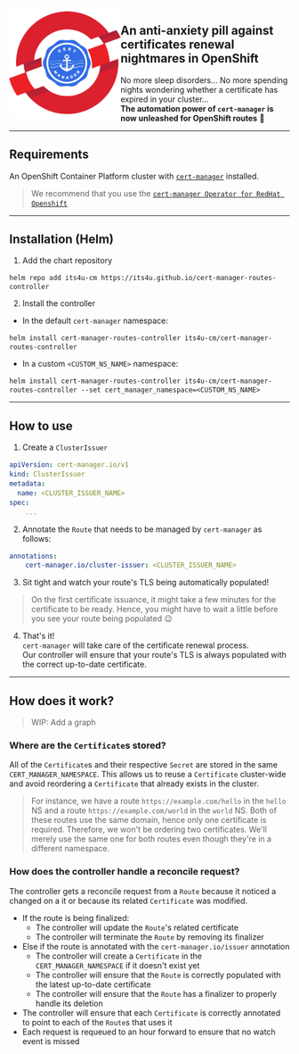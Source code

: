 <img src="https://raw.githubusercontent.com/its4u/cert-manager-routes-controller/main/img/openshift-cert-manager-logo.png" alt="cert-manager OpenShift controller" height=200 width=200 align="left" />

## An anti-anxiety pill against certificates renewal nightmares in OpenShift

No more sleep disorders... No more spending nights wondering whether a certificate has expired in your cluster...<br>
**The automation power of `cert-manager` is now unleashed for OpenShift routes** 🚀

----

## Requirements

An OpenShift Container Platform cluster with [`cert-manager`](https://cert-manager.io/) installed.

> We recommend that you use the [`cert-manager Operator for RedHat Openshift`](https://docs.openshift.com/container-platform/4.12/security/cert_manager_operator/index.html)

----

## Installation (Helm)

1. Add the chart repository

```
helm repo add its4u-cm https://its4u.github.io/cert-manager-routes-controller
```

2. Install the controller

- In the default `cert-manager` namespace:

```
helm install cert-manager-routes-controller its4u-cm/cert-manager-routes-controller
```

- In a custom `<CUSTOM_NS_NAME>` namespace:

```
helm install cert-manager-routes-controller its4u-cm/cert-manager-routes-controller --set cert_manager_namespace=<CUSTOM_NS_NAME>
```

----

## How to use

1. Create a `ClusterIssuer`

```yaml
apiVersion: cert-manager.io/v1
kind: ClusterIssuer
metadata:
  name: <CLUSTER_ISSUER_NAME>
spec:
    ...
```

2. Annotate the `Route` that needs to be managed by `cert-manager` as follows:

```yaml
annotations:
    cert-manager.io/cluster-issuer: <CLUSTER_ISSUER_NAME>
```

3. Sit tight and watch your route's TLS being automatically populated!

> On the first certificate issuance, it might take a few minutes for the certificate to be ready. Hence, you might have to wait a little before you see your route being populated 😉

4. That's it!<br>`cert-manager` will take care of the certificate renewal process.<br>Our controller will ensure that your route's TLS is always populated with the correct up-to-date certificate.

----

## How does it work?

> WIP: Add a graph

### Where are the `Certificate`s stored?

All of the `Certificate`s and their respective `Secret` are stored in the same `CERT_MANAGER_NAMESPACE`. This allows us to reuse a `Certificate` cluster-wide and avoid reordering a `Certificate` that already exists in the cluster. 

> For instance, we have a route `https://example.com/hello` in the `hello` NS and a route `https://example.com/world` in the `world` NS. Both of these routes use the same domain, hence only one certificate is required. Therefore, we won't be ordering two certificates. We'll merely use the same one for both routes even though they're in a different namespace.

### How does the controller handle a reconcile request?

The controller gets a reconcile request from a `Route` because it noticed a changed on a it or because its related `Certificate` was modified.

- If the route is being finalized:
  - The controller will update the `Route`'s related certificate
  - The controller will terminate the `Route` by removing its finalizer
- Else if the route is annotated with the `cert-manager.io/issuer` annotation
  - The controller will create a `Certificate` in the `CERT_MANAGER_NAMESPACE` if it doesn't exist yet
  - The controller will ensure that the `Route` is correctly populated with the latest up-to-date certificate
  - The controller will ensure that the `Route` has a finalizer to properly handle its deletion
- The controller will ensure that each `Certificate` is correctly annotated to point to each of the `Route`s that uses it
- Each request is requeued to an hour forward to ensure that no watch event is missed
